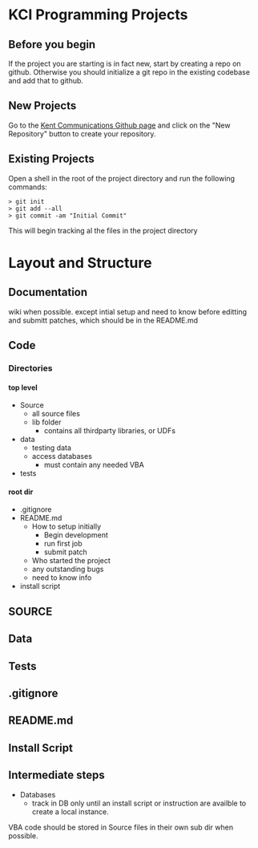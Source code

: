 KCI Programming Projects
========================

Before you begin
----------------

If the project you are starting is in fact new, start by creating a repo on github. Otherwise you should initialize a git repo in the existing codebase and add that to github.

New Projects
------------

Go to the [Kent Communications Github page](http://github.com/KentCommunications/) and click on the "New Repository" button to create your repository.      

Existing Projects
-----------------

Open a shell in the root of the project directory and run the following commands:

    > git init     
    > git add --all
    > git commit -am "Initial Commit"

This will begin tracking al the files in the project directory 

Layout and Structure
====================

Documentation
-------------

wiki when possible. except intial setup and need to know before editting and submitt patches, which should be in the README.md

Code
----

### Directories

#### top level 

* Source
  * all source files
  * lib folder 
    * contains all thirdparty libraries, or UDFs
* data
  * testing data
  * access databases
    * must contain any needed VBA
* tests

#### root dir

* .gitignore
* README.md
  * How to setup initially
    * Begin development
    * run first job
    * submit patch
  * Who started the project
  * any outstanding bugs
  * need to know info
* install script

SOURCE
-----


Data
----


Tests
-----


.gitignore
----------

README.md
---------

Install Script
--------------



Intermediate steps
------------------

- Databases
  - track in DB
only until an install script or instruction are availble to create a local instance.

VBA code should be stored in Source files in their own sub dir when possible.
